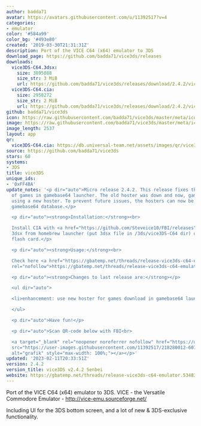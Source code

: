 ```yaml
---
author: badda71
avatar: https://avatars.githubusercontent.com/u/11392517?v=4
categories:
- emulator
color: '#584a99'
color_bg: '#493e80'
created: '2019-03-30T21:31:31Z'
description: Port of the VICE C64 (x64) emulator to 3DS
download_page: https://github.com/badda71/vice3ds/releases
downloads:
  vice3DS-C64.3dsx:
    size: 3895088
    size_str: 3 MiB
    url: https://github.com/badda71/vice3ds/releases/download/2.4.2/vice3DS-C64.3dsx
  vice3DS-C64.cia:
    size: 2958272
    size_str: 2 MiB
    url: https://github.com/badda71/vice3ds/releases/download/2.4.2/vice3DS-C64.cia
github: badda71/vice3ds
icon: https://raw.githubusercontent.com/badda71/vice3ds/master/meta/icon_3ds_C64.png
image: https://raw.githubusercontent.com/badda71/vice3ds/master/meta/icon_3ds_C64.png
image_length: 2537
layout: app
qr:
  vice3DS-C64.cia: https://db.universal-team.net/assets/images/qr/vice3ds-c64-cia.png
source: https://github.com/badda71/vice3ds
stars: 60
systems:
- 3DS
title: vice3DS
unique_ids:
- '0xFF4BA'
update_notes: '<p dir="auto">Micro release 2.4.2. This release fixes the download
  of games in gamebase64 launcher. The old hoster was down and now, games are downloaded
  using a new hoster. To prevent future issues, the hosters can now be defined in
  gamebase64 database.</p>

  <p dir="auto"><strong>Installation:</strong><br>

  Install CIA with <a href="https://github.com/Steveice10/FBI/releases">FBI</a>, run
  3dsx from homebrew launcher (put 3dsx file in /3ds/vice3DS-C64 dir) or run 3ds from
  flash card.</p>

  <p dir="auto"><strong>Usage:</strong><br>

  Check here <a href="https://gbatemp.net/threads/release-vice3ds-c64-emulator.534830/"
  rel="nofollow">https://gbatemp.net/threads/release-vice3ds-c64-emulator.534830/</a></p>

  <p dir="auto"><strong>Changes to last release are:</strong></p>

  <ul dir="auto">

  <li>enhancement: use new hoster for games download in gamebase64 launcher</li>

  </ul>

  <p dir="auto">Have fun!</p>

  <p dir="auto">Scan QR-code below with FBI<br>

  <a target="_blank" rel="noopener noreferrer nofollow" href="https://user-images.githubusercontent.com/11392517/218280012-60704442-0764-4117-ba4f-89828809bb60.png"><img
  src="https://user-images.githubusercontent.com/11392517/218280012-60704442-0764-4117-ba4f-89828809bb60.png"
  alt="grafik" style="max-width: 100%;"></a></p>'
updated: '2023-02-11T20:33:51Z'
version: 2.4.2
version_title: vice3DS v2.4.2 Senbei
website: https://gbatemp.net/threads/release-vice3ds-c64-emulator.534830/
---
```

Port of the VICE C64 (x64) emulator to 3DS. VICE - the Versatile Commodore Emulator - http://vice-emu.sourceforge.net/

Including UI for the 3DS bottom screen, and a lot of new & 3DS-exclusive functionality.